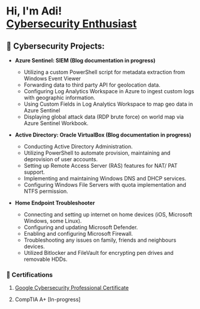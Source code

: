 <h1>Hi, I'm Adi! <br/><a href="https://github.com/aashah23"></a> <a href="https://www.linkedin.com/in/aditya-s-a5b3848a/">Cybersecurity Enthusiast</a>
<h2>🔐 Cybersecurity Projects:</h2>

- <b>Azure Sentinel: SIEM (Blog documentation in progress)</b> 
  -  Utilizing a custom PowerShell script for metadata extraction from Windows Event Viewer
  -  Forwarding data to third party API for geolocation data.
  -  Configuring Log Analytics Workspace in Azure to ingest custom logs with geographic information.
  -  Using Custom Fields in Log Analytics Workspace to map geo data in Azure Sentinel
  -  Displaying global attack data (RDP brute force) on world map via Azure Sentinel Workbook.
    

- <b>Active Directory: Oracle VirtualBox (Blog documentation in progress)</b>
  -  Conducting Active Directory Administration.
  -  Utilizing PowerShell to automate provision, maintaining and deprovision of user accounts.
  -  Setting up Remote Access Server (RAS) features for NAT/ PAT support.
  -  Implementing and maintaining Windows DNS and DHCP services.
  -  Configuring Windows File Servers with quota implementation and NTFS permission.


- <b>Home Endpoint Troubleshooter </b>
  -  Connecting and setting up internet on home devices (iOS, Microsoft Windows, some Linux).
  -  Configuring and updating Microsoft Defender.
  -  Enabling and configuring Microsoft Firewall.
  -  Troubleshooting any issues on family, friends and neighbours devices.
  -  Utilized Bitlocker and FileVault for encrypting pen drives and removable HDDs.

<h3>📃 Certifications</h3>

1. [Google Cybersecurity Professional Certificate](https://www.coursera.org/account/accomplishments/specialization/certificate/8MYXSEQAHYQB)

2. CompTIA A+ [In-progress]
